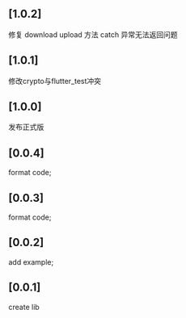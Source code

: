 ## [1.0.2]
   修复 download upload 方法 catch 异常无法返回问题
## [1.0.1]
   修改crypto与flutter_test冲突
## [1.0.0]
   发布正式版
## [0.0.4]
   format code;
## [0.0.3]
   format code;
## [0.0.2]
   add example;
## [0.0.1]
   create lib
